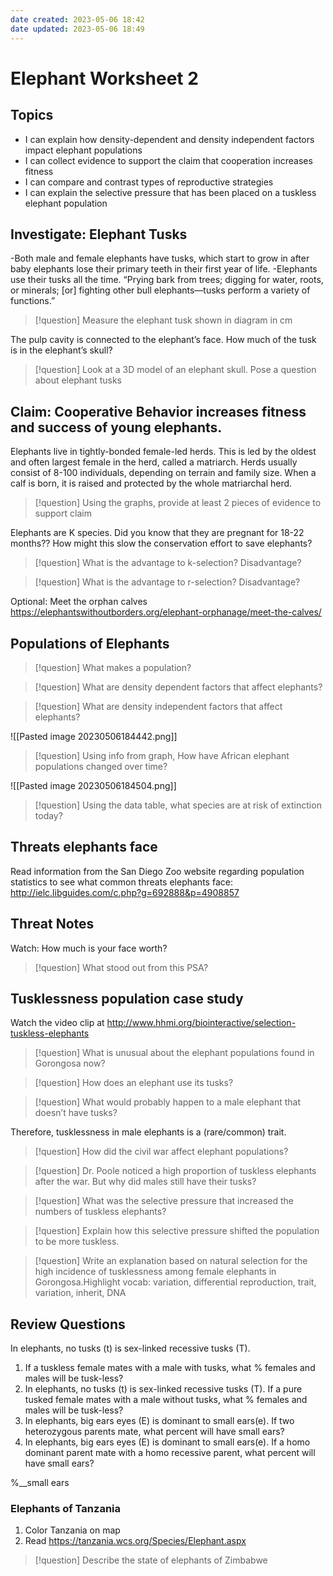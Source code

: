 ```yaml
---
date created: 2023-05-06 18:42
date updated: 2023-05-06 18:49
---
```


# Elephant Worksheet 2

## Topics

- I can explain how density-dependent and density independent factors impact elephant populations
- I can collect evidence to support the claim that cooperation increases fitness
- I can compare and contrast types of reproductive strategies
- I can explain the selective pressure that has been placed on a tuskless elephant population

## Investigate: Elephant Tusks

-Both male and female elephants have tusks, which start to grow in after baby elephants lose their primary teeth in their first year of life.
-Elephants use their tusks all the time. “Prying bark from trees; digging for water, roots, or minerals; [or] fighting other bull elephants—tusks perform a variety of functions.”

> [!question] Measure the elephant tusk shown in diagram in cm

The pulp cavity is connected to the elephant’s face. How much of the tusk is in the elephant’s skull?

> [!question] Look at a 3D model of an elephant skull. Pose a question about elephant tusks

## Claim: Cooperative Behavior increases fitness and success of young elephants.

Elephants live in tightly-bonded female-led herds. This is led by the oldest and often largest female in the herd, called a matriarch. Herds usually consist of 8-100 individuals, depending on terrain and family size. When a calf is born, it is raised and protected by the whole matriarchal herd.

> [!question] Using the graphs,  provide at least 2 pieces of evidence to support claim

Elephants are K species. Did you know that they are pregnant for 18-22 months?? How might this slow the conservation effort to save elephants?

> [!question] What is the advantage to k-selection? Disadvantage?

> [!question] What is the advantage to r-selection? Disadvantage?

Optional: Meet the orphan calves
<https://elephantswithoutborders.org/elephant-orphanage/meet-the-calves/>

## Populations of Elephants

> [!question] What makes a population?

> [!question] What are density dependent factors that affect elephants?

> [!question] What are density independent factors that affect elephants?

![[Pasted image 20230506184442.png]]

> [!question] Using info from graph, How have African elephant populations changed over time?

![[Pasted image 20230506184504.png]]

> [!question] Using the data table, what species are at risk of extinction today?

## Threats elephants face

Read information from the San Diego Zoo website regarding population statistics to see what common threats elephants face:   <http://ielc.libguides.com/c.php?g=692888&p=4908857>

## Threat Notes

Watch: How much is your face worth?

> [!question] What stood out from this PSA?

## Tusklessness population case study

Watch the video clip at <http://www.hhmi.org/biointeractive/selection-tuskless-elephants>

> [!question] What is unusual about the elephant populations found in Gorongosa now?

> [!question] How does an elephant use its tusks?

> [!question] What would probably happen to a male elephant that doesn’t have tusks?

Therefore, tusklessness in male elephants is a (rare/common) trait.

> [!question] How did the civil war affect elephant populations?

> [!question] Dr. Poole noticed a high proportion of tuskless elephants after the war.  But why did males still have their tusks?

> [!question] What was the selective pressure that increased the numbers of tuskless elephants?

> [!question] Explain how this selective pressure shifted the population to be more tuskless.

> [!question] Write an explanation based on natural selection for the high incidence of tusklessness among female elephants in Gorongosa.Highlight vocab: variation, differential reproduction, trait, variation, inherit, DNA

## Review Questions

In elephants, no tusks (t) is sex-linked recessive tusks (T).

1. If a tuskless female mates with a male with tusks, what % females and males will be tusk-less?
2. In elephants, no tusks (t) is sex-linked recessive tusks (T). If a pure tusked female mates with a male without tusks, what % females and males will be tusk-less?
3. In elephants, big ears eyes (E) is dominant to small ears(e). If two heterozygous parents mate, what percent will have small ears?
4. In elephants, big ears eyes (E) is dominant to small ears(e). If a homo dominant parent mate with a homo recessive parent, what percent will have small ears?

%__small ears

### Elephants of Tanzania

1. Color Tanzania on map
2. Read <https://tanzania.wcs.org/Species/Elephant.aspx>

> [!question] Describe the state of elephants of Zimbabwe
